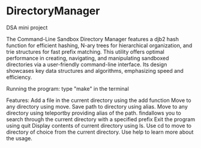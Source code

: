 # DirectoryManager
DSA mini project


The Command-Line Sandbox Directory Manager features a djb2 hash function for efficient hashing, N-ary trees for hierarchical organization, and trie structures for fast prefix matching. This utility offers optimal performance in creating, navigating, and manipulating sandboxed directories via a user-friendly command-line interface. Its design showcases key data structures and algorithms, emphasizing speed and efficiency.

Running the program:
type "make" in the terminal

Features:
Add a file in the current directory using the add function
Move to any directory using move.
Save path to directory using alias.
Move to any directory using teleportby providing alias of the path.
findallows you to search through the current directory with a specified prefix
Exit the program using quit
Display contents of current directory using ls.
Use cd to move to directory of choice from the current directory.
Use help to learn more about the usage.
